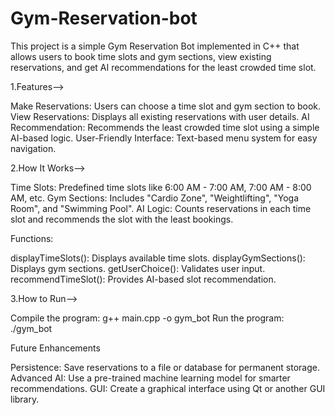 # Gym-Reservation-bot
This project is a simple Gym Reservation Bot implemented in C++ that allows users to book time slots and gym sections, view existing reservations, and get AI recommendations for the least crowded time slot.

1.Features-->

Make Reservations:
Users can choose a time slot and gym section to book.
View Reservations:
Displays all existing reservations with user details.
AI Recommendation:
Recommends the least crowded time slot using a simple AI-based logic.
User-Friendly Interface:
Text-based menu system for easy navigation.

2.How It Works-->

Time Slots: Predefined time slots like 6:00 AM - 7:00 AM, 7:00 AM - 8:00 AM, etc.
Gym Sections: Includes "Cardio Zone", "Weightlifting", "Yoga Room", and "Swimming Pool".
AI Logic: Counts reservations in each time slot and recommends the slot with the least bookings.

Functions:

displayTimeSlots(): Displays available time slots.
displayGymSections(): Displays gym sections.
getUserChoice(): Validates user input.
recommendTimeSlot(): Provides AI-based slot recommendation.

3.How to Run-->

Compile the program:
g++ main.cpp -o gym_bot
Run the program:
./gym_bot

Future Enhancements

Persistence:
Save reservations to a file or database for permanent storage.
Advanced AI:
Use a pre-trained machine learning model for smarter recommendations.
GUI:
Create a graphical interface using Qt or another GUI library.
